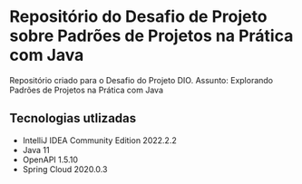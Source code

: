 # Repositório do Desafio de Projeto sobre Padrões de Projetos na Prática com Java
Repositório criado para o Desafio do Projeto DIO. Assunto: Explorando Padrões de Projetos na Prática com Java

## Tecnologias utlizadas
- IntelliJ IDEA Community Edition 2022.2.2
- Java 11
- OpenAPI 1.5.10
- Spring Cloud 2020.0.3